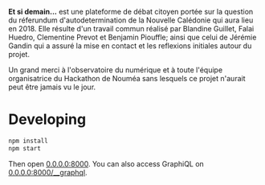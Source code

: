 **Et si demain...** est une plateforme de débat citoyen portée sur la question du réferundum d'autodetermination
de la Nouvelle Calédonie qui aura lieu en 2018. Elle résulte d'un travail commun réalisé par Blandine Guillet,
Falai Huedro, Clementine Prevot et Benjamin Piouffle; ainsi que celui de Jérémie Gandin qui a assuré la mise en contact
et les reflexions initiales autour du projet.

Un grand merci à l'observatoire du numérique et à toute l'équipe organisatrice du Hackathon de Nouméa sans lesquels ce
projet n'aurait peut être jamais vu le jour.

# Developing

```bash
npm install
npm start
```

Then open [0.0.0.0:8000](http://0.0.0.0:8000).
You can also access GraphiQL on [0.0.0.0:8000/__graphql](http://0.0.0.0:8000/__graphql).